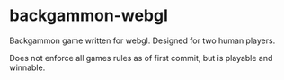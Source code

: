 backgammon-webgl
================

Backgammon game written for webgl. Designed for two human players.

Does not enforce all games rules as of first commit, but is playable and winnable.
